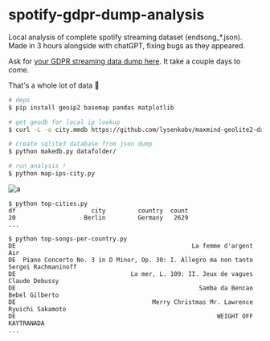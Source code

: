 # spotify-gdpr-dump-analysis

Local analysis of complete spotify streaming dataset (endsong_*.json). Made in 3 hours alongside with chatGPT, fixing bugs as they appeared.

Ask for [your GDPR streaming data dump here](https://www.spotify.com/account/privacy/). It take a couple days to come.

That's a whole lot of data 👀

``` sh
# deps
$ pip install geoip2 basemap pandas matplotlib

# get geodb for local ip lookup
$ curl -L -o city.mmdb https://github.com/lysenkobv/maxmind-geolite2-database/raw/master/city.mmdb

# create sqlite3 database from json dump
$ python makedb.py datafolder/

# run analysis !
$ python map-ips-city.py
```

![a](https://user-images.githubusercontent.com/760637/230715992-3dd94060-c129-43a5-9af7-a35a09c4b8ea.png)

```
$ python top-cities.py
df                     city         country  count
20                   Berlin         Germany   2629
...
```

```
$ python top-songs-per-country.py
DE                                                 La femme d'argent                        Air
DE  Piano Concerto No. 3 in D Minor, Op. 30: I. Allegro ma non tanto        Sergei Rachmaninoff
DE                                La mer, L. 109: II. Jeux de vagues             Claude Debussy
DE                                                   Samba da Bencao             Bebel Gilberto
DE                                      Merry Christmas Mr. Lawrence           Ryuichi Sakamoto
DE                                                        WEIGHT OFF                 KAYTRANADA
...
```
